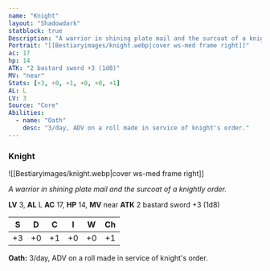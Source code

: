 ```yaml
---
name: "Knight"
layout: "Shadowdark"
statblock: true
Description: "A warrior in shining plate mail and the surcoat of a knightly order."
Portrait: "[[Bestiaryimages/knight.webp|cover ws-med frame right]]"
ac: 17
hp: 14
ATK: "2 bastard sword +3 (1d8)"
MV: "near"
Stats: [+3, +0, +1, +0, +0, +1]
AL: L
LV: 3
Source: "Core"
Abilities:
  - name: "Oath"
    desc: "3/day, ADV on a roll made in service of knight's order."
---
```


### Knight

![[Bestiaryimages/knight.webp|cover ws-med frame right]]

_A warrior in shining plate mail and the surcoat of a knightly order._

**LV** 3, **AL** L
**AC** 17, **HP** 14, **MV** near
**ATK** 2 bastard sword +3 (1d8)

|  S  |  D  |  C  |  I  |  W  |  Ch  |
|:---:|:---:|:---:|:---:|:---:|:----:|
| +3 | +0 | +1 | +0 | +0 | +1 |

**Oath:** 3/day, ADV on a roll made in service of knight's order.

